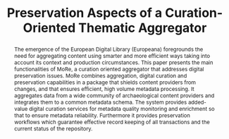 ---
abstract: The emergence of the European Digital Library (Europeana) foregrounds the
  need for aggregating content using smarter and more efficient ways taking into account
  its context and production circumstances. This paper presents the main functionalities
  of MoRe, a curation oriented aggregator that addresses digital preservation issues.
  MoRe combines aggregation, digital curation and preservation capabilities in a package
  that shields content providers from changes, and that ensures efficient, high volume
  metadata processing. It aggregates data from a wide community of archaeological
  content providers and integrates them to a common metadata schema. The system provides
  added-value digital curation services for metadata quality monitoring and enrichment
  so that to ensure metadata reliability. Furthermore it provides preservation workflows
  which guarantee effective record keeping of all transactions and the current status
  of the repository.
creators:
- Gavrilis, Dimitris
- Angelis, Stavros
- Papatheodorou, Christos
- Dallas, Costis
- Constantopoulos, Panos
date: null
document_url: https://services.phaidra.univie.ac.at/api/object/o:378054/download
grand_parent: iPRES
institutions: []
keywords:
- digital curation
- aggregators
- europeana
- carare
- workflow
- metadata enrichment
- digital preservation
- micro services
- lisbon
landing_page_url: https://phaidra.univie.ac.at/o:378054
language: eng
layout: publication
license: CC BY-SA 2.0 AT
notes_url: null
parent: iPRES 2013
publication_type: paper
size: 637265
slides_url: null
source_name: iPRES
stream_url: null
title: Preservation Aspects of a Curation-Oriented Thematic Aggregator
year: 2013
---